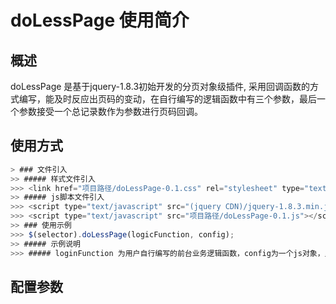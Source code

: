 doLessPage 使用简介
=====================

概述
------------
  doLessPage 是基于jquery-1.8.3初始开发的分页对象级插件, 采用回调函数的方式编写，能及时反应出页码的变动，在自行编写的逻辑函数中有三个参数，最后一个参数接受一个总记录数作为参数进行页码回调。
  
使用方式
------------
```javascript
> ### 文件引入
>> ##### 样式文件引入
>>> <link href="项目路径/doLessPage-0.1.css" rel="stylesheet" type="text/css"/>
>> ##### js脚本文件引入
>>> <script type="text/javascript" src="(jquery CDN)/jquery-1.8.3.min.js"></script>
>>> <script type="text/javascript" src="项目路径/doLessPage-0.1.js"></script>
>> ### 使用示例
>>> $(selector).doLessPage(logicFunction, config);
>> ##### 示例说明
>>> ##### loginFunction 为用户自行编写的前台业务逻辑函数，config为一个js对象，里面包含各项配置参数，参数详见**配置参数**
```
配置参数
------------
  
